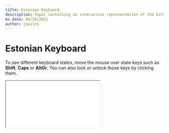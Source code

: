 ```yaml
--- 
title: Estonian Keyboard 
description: Topic containing an interactive representation of the Estonian Keyboard 
ms.date: 04/26/2021 
author: jowilco 
--- 
```

 
# Estonian Keyboard 
 
To see different keyboard states, move the mouse over state keys such as **Shift**, **Caps** or **AltGr**. You can also lock or unlock those keys by clicking them. 
 
<iframe src="kbdest.html"></iframe> 
